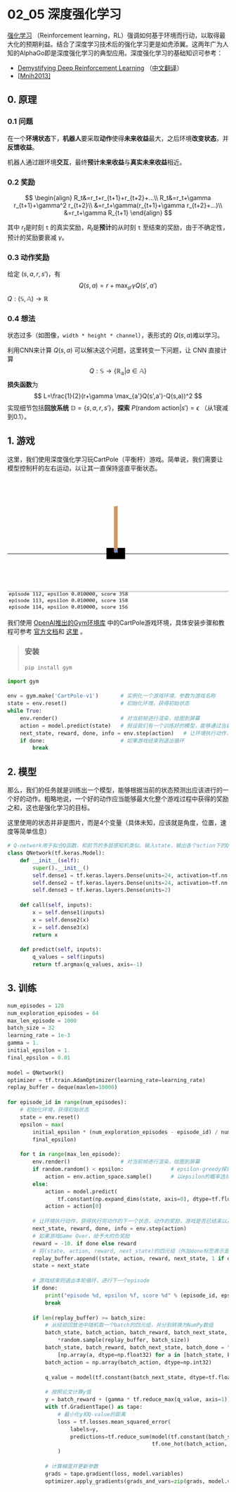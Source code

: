 # 02_05 深度强化学习

[强化学习](https://zh.wikipedia.org/wiki/%E5%BC%BA%E5%8C%96%E5%AD%A6%E4%B9%A0) （Reinforcement learning，RL）强调如何基于环境而行动，以取得最大化的预期利益。结合了深度学习技术后的强化学习更是如虎添翼。这两年广为人知的AlphaGo即是深度强化学习的典型应用。深度强化学习的基础知识可参考：

- [Demystifying Deep Reinforcement Learning](https://ai.intel.com/demystifying-deep-reinforcement-learning/) （[中文翻译](https://snowkylin.github.io/rl/2017/01/04/Reinforcement-Learning.html)）
- [[Mnih2013\]](https://tf.wiki/zh/models.html#mnih2013) 

## 0. 原理

### 0.1 问题

在一个**环境状态**下，**机器人**要采取**动作**使得**未来收益**最大，之后环境**改变状态**，并**反馈收益**。

机器人通过跟环境**交互**，最终**预计未来收益**与**真实未来收益**相近。

### 0.2 奖励

$$
\begin{align}
R_t&=r_t+r_{t+1}+r_{t+2}+...\\
R_t&=r_t+\gamma r_{t+1}+\gamma^2 r_{t+2}\\
   &=r_t+\gamma(r_{t+1}+\gamma r_{t+2}+...)\\
   &=r_t+\gamma R_{t+1}
\end{align}
$$

其中 $r_t​$ 是时刻 `t` 的真实奖励，$R_t​$ 是**预计**的从时刻 `t` 至结束的奖励，由于不确定性，预计的奖励要衰减 $\gamma​$。

### 0.3 动作奖励

给定 $(s,a,r,s')​$，有
$$
Q(s,a)=r+\max_{a'} \gamma Q(s',a')
$$
$Q: (\mathbb{S},\mathbb{A})\to\mathbb{R}$ 

### 0.4 想法

状态过多（如图像，`width * height * channel`），表形式的 $Q(s,a)​$ 难以学习。

利用CNN来计算 $Q(s,a)$ 可以解决这个问题，这里转变一下问题，让 CNN 直接计算
$$
Q:\mathbb{S}\to \{\mathbb{R_a}|a\in\mathbb{A}\}
$$
**损失函数**为
$$
L=\frac{1}{2}(r+\gamma \max_{a'}Q(s',a')-Q(s,a))^2
$$
实现细节包括**回放系统** $\mathbb{D}=\{s,a,r,s'\}$，**探索** $P(\text{random action}|s')=\epsilon$ （从1衰减到0.1）。

## 1. 游戏

这里，我们使用深度强化学习玩CartPole（平衡杆）游戏。简单说，我们需要让模型控制杆的左右运动，以让其一直保持竖直平衡状态。

![000](https://raw.githubusercontent.com/Ubpa/ImgBed/master/Note/AI/LearnTF/tutorials/ConciseHandbook/notes/000.gif)

我们使用 [OpenAI推出的Gym环境库](https://gym.openai.com/) 中的CartPole游戏环境，具体安装步骤和教程可参考 [官方文档](https://gym.openai.com/docs/)和 [这里](https://morvanzhou.github.io/tutorials/machine-learning/reinforcement-learning/4-4-gym/) 。

> ### 安装
>
> ```python
> pip install gym
> ```

```python
import gym

env = gym.make('CartPole-v1')       # 实例化一个游戏环境，参数为游戏名称
state = env.reset()                 # 初始化环境，获得初始状态
while True:
    env.render()                    # 对当前帧进行渲染，绘图到屏幕
    action = model.predict(state)   # 假设我们有一个训练好的模型，能够通过当前状态预测出这时应该进行的动作
    next_state, reward, done, info = env.step(action)   # 让环境执行动作，获得执行完动作的下一个状态，动作的奖励，游戏是否已结束以及额外信息
    if done:                        # 如果游戏结束则退出循环
        break
```

## 2. 模型

那么，我们的任务就是训练出一个模型，能够根据当前的状态预测出应该进行的一个好的动作。粗略地说，一个好的动作应当能够最大化整个游戏过程中获得的奖励之和，这也是强化学习的目标。

这里使用的状态并非是图片，而是4个变量（具体未知，应该就是角度，位置，速度等简单信息）

```python
# Q-network用于拟合Q函数，和前节的多层感知机类似。输入state，输出各个action下的Q-value（CartPole下为2维）。
class QNetwork(tf.keras.Model):
    def __init__(self):
        super().__init__()
        self.dense1 = tf.keras.layers.Dense(units=24, activation=tf.nn.relu)
        self.dense2 = tf.keras.layers.Dense(units=24, activation=tf.nn.relu)
        self.dense3 = tf.keras.layers.Dense(units=2)

    def call(self, inputs):
        x = self.dense1(inputs)
        x = self.dense2(x)
        x = self.dense3(x)
        return x

    def predict(self, inputs):
        q_values = self(inputs)
        return tf.argmax(q_values, axis=-1)
```

## 3. 训练

```python
num_episodes = 128
num_exploration_episodes = 64
max_len_episode = 1000
batch_size = 32
learning_rate = 1e-3
gamma = 1.
initial_epsilon = 1.
final_epsilon = 0.01

model = QNetwork()
optimizer = tf.train.AdamOptimizer(learning_rate=learning_rate)
replay_buffer = deque(maxlen=10000)

for episode_id in range(num_episodes):
    # 初始化环境，获得初始状态
    state = env.reset()
    epsilon = max(
        initial_epsilon * (num_exploration_episodes - episode_id) / num_exploration_episodes,
        final_epsilon)

    for t in range(max_len_episode):
        env.render()                # 对当前帧进行渲染，绘图到屏幕
        if random.random() < epsilon:               # epsilon-greedy探索策略
            action = env.action_space.sample()      # 以epsilon的概率选择随机动作
        else:
            action = model.predict(
                tf.constant(np.expand_dims(state, axis=0), dtype=tf.float32)).numpy()
            action = action[0]

        # 让环境执行动作，获得执行完动作的下一个状态，动作的奖励，游戏是否已结束以及额外信息
        next_state, reward, done, info = env.step(action)
        # 如果游戏Game Over，给予大的负奖励
        reward = -10. if done else reward
        # 将(state, action, reward, next_state)的四元组（外加done标签表示是否结束）放入经验重放池
        replay_buffer.append((state, action, reward, next_state, 1 if done else 0))
        state = next_state

        # 游戏结束则退出本轮循环，进行下一个episode
        if done:
            print("episode %d, epsilon %f, score %d" % (episode_id, epsilon, t))
            break

        if len(replay_buffer) >= batch_size:
            # 从经验回放池中随机取一个batch的四元组，并分别转换为NumPy数组
            batch_state, batch_action, batch_reward, batch_next_state, batch_done = zip(
                *random.sample(replay_buffer, batch_size))
            batch_state, batch_reward, batch_next_state, batch_done = \
                [np.array(a, dtype=np.float32) for a in [batch_state, batch_reward, batch_next_state, batch_done]]
            batch_action = np.array(batch_action, dtype=np.int32)

            q_value = model(tf.constant(batch_next_state, dtype=tf.float32))
            
            # 按照论文计算y值
            y = batch_reward + (gamma * tf.reduce_max(q_value, axis=1)) * (1 - batch_done)
            with tf.GradientTape() as tape:
                # 最小化y和Q-value的距离
                loss = tf.losses.mean_squared_error(
                    labels=y,
                    predictions=tf.reduce_sum(model(tf.constant(batch_state)) *
                                              tf.one_hot(batch_action, depth=2), axis=1)
                )

            # 计算梯度并更新参数
            grads = tape.gradient(loss, model.variables)
            optimizer.apply_gradients(grads_and_vars=zip(grads, model.variables))
```

